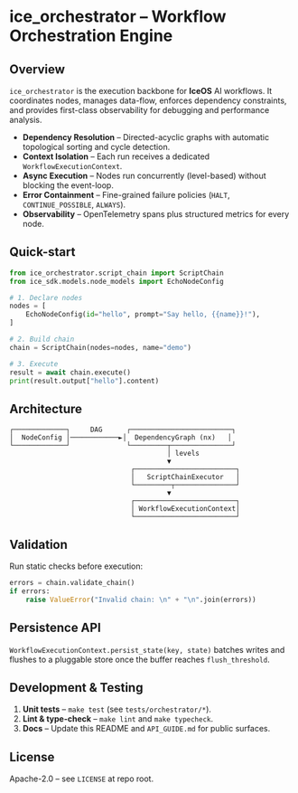 # ice_orchestrator – Workflow Orchestration Engine

## Overview

`ice_orchestrator` is the execution backbone for **IceOS** AI workflows.  It coordinates
nodes, manages data-flow, enforces dependency constraints, and provides first-class
observability for debugging and performance analysis.

*  **Dependency Resolution** – Directed-acyclic graphs with automatic topological
   sorting and cycle detection.
*  **Context Isolation** – Each run receives a dedicated `WorkflowExecutionContext`.
*  **Async Execution** – Nodes run concurrently (level-based) without blocking the
event-loop.
*  **Error Containment** – Fine-grained failure policies (`HALT`, `CONTINUE_POSSIBLE`,
   `ALWAYS`).
*  **Observability** – OpenTelemetry spans plus structured metrics for every node.

## Quick-start

```python
from ice_orchestrator.script_chain import ScriptChain
from ice_sdk.models.node_models import EchoNodeConfig

# 1. Declare nodes
nodes = [
    EchoNodeConfig(id="hello", prompt="Say hello, {{name}}!"),
]

# 2. Build chain
chain = ScriptChain(nodes=nodes, name="demo")

# 3. Execute
result = await chain.execute()
print(result.output["hello"].content)
```

## Architecture
```
┌─────────────┐     DAG      ┌─────────────────────────┐
│  NodeConfig │────────────►│  DependencyGraph (nx)   │
└─────────────┘              └─────────┬───────────────┘
                                       │ levels
                                       ▼
                              ┌─────────────────────────┐
                              │   ScriptChainExecutor   │
                              └─────────┬───────────────┘
                                       ▼
                              ┌─────────────────────────┐
                              │ WorkflowExecutionContext│
                              └─────────────────────────┘
```

## Validation
Run static checks before execution:

```python
errors = chain.validate_chain()
if errors:
    raise ValueError("Invalid chain: \n" + "\n".join(errors))
```

## Persistence API
`WorkflowExecutionContext.persist_state(key, state)` batches writes and flushes to
a pluggable store once the buffer reaches `flush_threshold`.

## Development & Testing

1. **Unit tests** – `make test` (see `tests/orchestrator/*`).
2. **Lint & type-check** – `make lint` and `make typecheck`.
3. **Docs** – Update this README and `API_GUIDE.md` for public surfaces.

## License
Apache-2.0 – see `LICENSE` at repo root. 